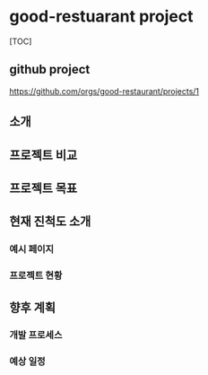# good-restuarant project

[TOC]

## github project

<https://github.com/orgs/good-restaurant/projects/1>

## 소개

## 프로젝트 비교


## 프로젝트 목표

## 현재 진척도 소개

### 예시 페이지

### 프로젝트 현황

## 향후 계획

### 개발 프로세스

### 예상 일정


